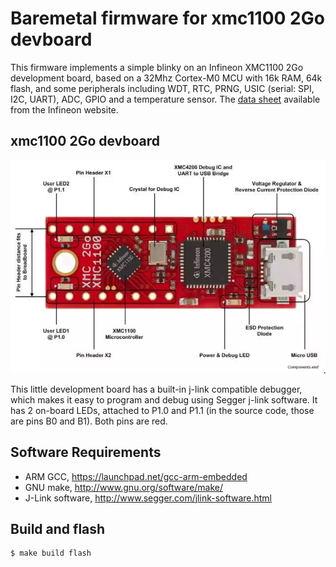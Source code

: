 # Baremetal firmware for xmc1100 2Go devboard

This firmware implements a simple blinky on an Infineon XMC1100 2Go
development board, based on a 32Mhz Cortex-M0 MCU with 16k RAM, 64k flash, and
some peripherals including WDT, RTC, PRNG, USIC (serial: SPI, I2C, UART), ADC,
GPIO and a temperature sensor. The
[data sheet](https://www.infineon.com/dgdl/Infineon-xmc1100-AB_rm-UM-v01_03-EN.pdf?fileId=5546d46249cd1014014a0a8438a65e29#page=769&zoom=100,48,401)
available from the Infineon website.

## xmc1100 2Go devboard

<img src="xmc2go.webp" width="600" />

This little development board has a built-in j-link compatible debugger,
which makes it easy to program and debug using Segger j-link software.
It has 2 on-board LEDs, attached to P1.0 and P1.1 (in the source code,
those are pins B0 and B1). Both pins are red.

## Software Requirements

- ARM GCC, https://launchpad.net/gcc-arm-embedded
- GNU make, http://www.gnu.org/software/make/
- J-Link software, http://www.segger.com/jlink-software.html

## Build and flash

```sh
$ make build flash 
```
